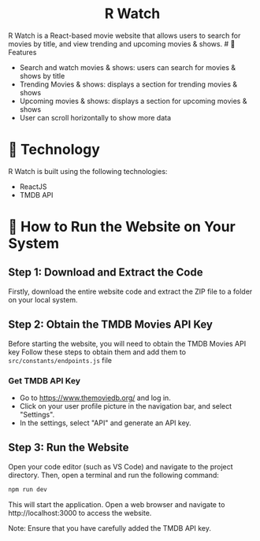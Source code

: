 <h1 align="center">R Watch</h1>
R Watch is a React-based movie website that allows users to search for movies by title, and view trending and upcoming movies & shows.
# 🍿 Features

- Search and watch movies & shows: users can search for movies & shows by title
- Trending Movies & shows: displays a section for trending movies & shows
- Upcoming movies & shows: displays a section for upcoming movies & shows
- User can scroll horizontally to show more data

# 🍿 Technology

R Watch is built using the following technologies:

- ReactJS
- TMDB API

# 🍿 How to Run the Website on Your System

## Step 1: Download and Extract the Code

Firstly, download the entire website code and extract the ZIP file to a folder on your local system.

## Step 2: Obtain the TMDB Movies API Key

Before starting the website, you will need to obtain the TMDB Movies API key Follow these steps to obtain them and add them to `src/constants/endpoints.js` file

### Get TMDB API Key

- Go to https://www.themoviedb.org/ and log in.
- Click on your user profile picture in the navigation bar, and select "Settings".
- In the settings, select "API" and generate an API key.

## Step 3: Run the Website

Open your code editor (such as VS Code) and navigate to the project directory. Then, open a terminal and run the following command:

```bash
npm run dev
```

This will start the application. Open a web browser and navigate to http://localhost:3000 to access the website.

Note: Ensure that you have carefully added the TMDB API key.

